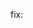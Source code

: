 <!--
Thank you for submitting a pull request!

Please verify that:

* [ ] Code is up-to-date with the `main` branch
* [ ] You've successfully run `pnpm prChecks` locally
* [ ] There are new or updated unit tests validating the change

Refer to CONTRIBUTING.MD for more details.
  https://github.com/arktypeio/arktype/blob/main/.github/CONTRIBUTING.md
-->

fix:
